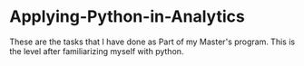 # Applying-Python-in-Analytics
These are the tasks that I have done as Part of my Master's program. This is the level after familiarizing myself with python.
